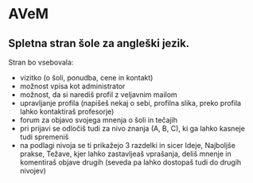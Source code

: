 AVeM
====
Spletna stran šole za angleški jezik.
------------------------------------------
Stran bo vsebovala:
* vizitko (o šoli, ponudba, cene in kontakt)
* možnost vpisa kot administrator 
* možnost, da si narediš profil z veljavnim mailom
* upravljanje profila (napišeš nekaj o sebi, profilna slika, preko profila lahko kontaktiraš profesorje)
* forum za objavo svojega mnenja o šoli in tečajih 
* pri prijavi se odločiš tudi za nivo znanja (A, B, C), ki ga lahko kasneje tudi spremeniš 
* na podlagi nivoja se ti prikažejo 3 razdelki in sicer Ideje, Najboljše prakse, Težave, kjer lahko zastavljeaš vprašanja, deliš mnenje in komentiraš objave drugih (seveda pa lahko dostopaš tudi do drugih nivojev)



